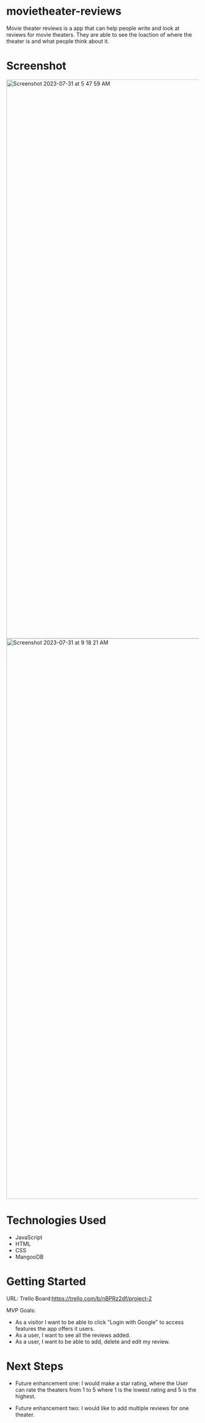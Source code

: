 # movietheater-reviews
Movie theater reviews is a app that can help people write and look at reviews for movie  theaters. They are able to see the loaction of where the theater is and what people think about it. 

# Screenshot


<img width="1463" alt="Screenshot 2023-07-31 at 5 47 59 AM" src="https://github.com/farihanayab/movie-theater-reviews/assets/134460266/ae7ef24f-4220-49b9-abd9-bf56a455fa29">
<img width="1467" alt="Screenshot 2023-07-31 at 9 18 21 AM" src="https://github.com/farihanayab/movie-theater-reviews/assets/134460266/b9cb8732-4c20-44de-90c6-e16635df2841">

# Technologies Used

- JavaScript
- HTML
- CSS
- MangooDB

# Getting Started
URL: 
Trello Board:https://trello.com/b/nBPRz2df/project-2


MVP Goals:

- As a visitor I want to be able to click "Login with Google" to access features the app offers it users.
- As a user, I want to see all the reviews added.
- As a user, I want to be able to add, delete and edit my review.


# Next Steps

- Future enhancement one: I would make a star rating, where the User can rate the theaters from 1 to 5 where 1 is the lowest rating and 5 is the highest. 

- Future enhancement two: I would like to add multiple reviews for one theater.
